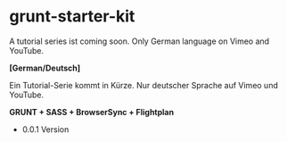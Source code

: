 # grunt-starter-kit #
A tutorial series ist coming soon. Only German language on Vimeo and YouTube.

**[German/Deutsch]**

Ein Tutorial-Serie kommt in Kürze. Nur deutscher Sprache auf Vimeo und YouTube.

**GRUNT + SASS + BrowserSync + Flightplan**

* 0.0.1 Version